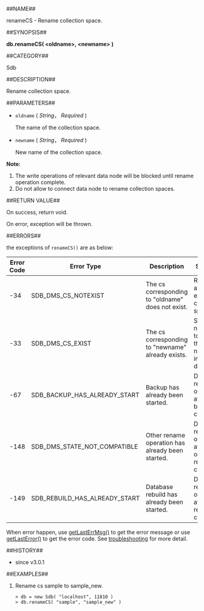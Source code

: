 ##NAME##

renameCS - Rename collection space.

##SYNOPSIS##

**db.renameCS( \<oldname\>, \<newname\> )**

##CATEGORY##

Sdb

##DESCRIPTION##

Rename collection space.

##PARAMETERS##

* `oldname` ( *String*， *Required* )

	The name of the collection space. 

* `newname` ( *String*， *Required* )

	New name of the collection space. 

**Note:**

1. The write operations of relevant data node will be blocked until rename operation complete.
2. Do not allow to connect data node to rename collection spaces.

##RETURN VALUE##

On success, return void.

On error, exception will be thrown.

##ERRORS##

the exceptions of `renameCS()` are as below:

| Error Code | Error Type | Description | Solution |
| ------ | --- | ------------ | ----------- |
| -34 | SDB_DMS_CS_NOTEXIST | The cs corresponding to "oldname" does not exist. | Rename an existing collection space. |
| -33 | SDB_DMS_CS_EXIST | The cs corresponding to "newname" already exists. | Set newname to a name that does not exist in the database. |
| -67 | SDB_BACKUP_HAS_ALREADY_START | Backup has already been started. | Do rename operation after backup complete. |
| -148 | SDB_DMS_STATE_NOT_COMPATIBLE | Other rename operation has already been started. | Do rename operation after other rename complete. |
| -149 | SDB_REBUILD_HAS_ALREADY_START | Database rebuild has already been started. | Do rename operation after rebuild complete. |

When error happen, use [getLastErrMsg()](manual/Manual/Sequoiadb_command/Global/getLastErrMsg.md)
to get the error message or use [getLastError()](manual/Manual/Sequoiadb_command/Global/getLastError.md)
to get the error code. See [troubleshooting](manual/FAQ/faq_sdb.md) for
more detail.

##HISTORY##

* since v3.0.1

##EXAMPLES##

1. Rename cs sample to sample_new.

	```lang-javascript
	> db = new Sdb( "localhost", 11810 )
	> db.renameCS( "sample", "sample_new" )
	```
